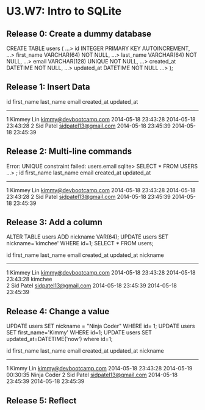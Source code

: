 # U3.W7: Intro to SQLite

## Release 0: Create a dummy database

<!-- paste your terminal output here -->
CREATE TABLE users (
   ...>   id INTEGER PRIMARY KEY AUTOINCREMENT,
   ...>   first_name VARCHAR(64) NOT NULL,
   ...>   last_name  VARCHAR(64) NOT NULL,
   ...>   email VARCHAR(128) UNIQUE NOT NULL,
   ...>   created_at DATETIME NOT NULL,
   ...>   updated_at DATETIME NOT NULL
   ...> );


## Release 1: Insert Data 
<!-- paste your terminal output here -->
id          first_name  last_name   email                  created_at           updated_at         
----------  ----------  ----------  ---------------------  -------------------  -------------------
1           Kimmey      Lin         kimmy@devbootcamp.com  2014-05-18 23:43:28  2014-05-18 23:43:28
2           Sid         Patel       sidpatel13@gmail.com   2014-05-18 23:45:39 2014-05-18 23:45:39

## Release 2: Multi-line commands
<!-- paste your terminal output here -->
Error: UNIQUE constraint failed: users.email
sqlite> SELECT * FROM USERS
   ...> ;
id          first_name  last_name   email                  created_at           updated_at         
----------  ----------  ----------  ---------------------  -------------------  -------------------
1           Kimmey      Lin         kimmy@devbootcamp.com  2014-05-18 23:43:28  2014-05-18 23:43:28
2           Sid         Patel       sidpatel13@gmail.com   2014-05-18 23:45:39  2014-05-18 23:45:39



## Release 3: Add a column
<!-- paste your terminal output here -->
ALTER TABLE users ADD nickname VAR(64);
UPDATE users SET nickname='kimchee' WHERE id=1;
SELECT * FROM users;


id          first_name  last_name   email                  created_at           updated_at            nickname  
----------  ----------  ----------  ---------------------  -------------------  -------------------  ----------  
1           Kimmey      Lin         kimmy@devbootcamp.com  2014-05-18 23:43:28  2014-05-18 23:43:28   kimchee   
2           Sid         Patel       sidpatel13@gmail.com   2014-05-18 23:45:39  2014-05-18 23:45:39                        


## Release 4: Change a value
<!-- paste your terminal output here -->
UPDATE users SET nickname = "Ninja Coder" WHERE id= 1;
UPDATE users SET first_name='Kimmy' WHERE id=1;
UPDATE users SET updated_at=DATETIME('now') where id=1;

id          first_name  last_name   email                  created_at           updated_at            nickname   
----------  ----------  ----------  ---------------------  -------------------  -------------------  -----------
1           Kimmy       Lin         kimmy@devbootcamp.com  2014-05-18 23:43:28  2014-05-19 00:30:35  Ninja Coder
2           Sid         Patel       sidpatel13@gmail.com   2014-05-18 23:45:39  2014-05-18 23:45:39  



## Release 5: Reflect
<!-- Add your reflection here -->